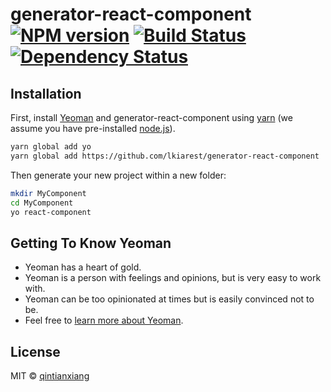 # generator-react-component [![NPM version][npm-image]][npm-url] [![Build Status][travis-image]][travis-url] [![Dependency Status][daviddm-image]][daviddm-url]
> 

## Installation

First, install [Yeoman](http://yeoman.io) and generator-react-component using [yarn](http://yarnpkg.com) (we assume you have pre-installed [node.js](https://nodejs.org/)).

```bash
yarn global add yo
yarn global add https://github.com/lkiarest/generator-react-component
```

Then generate your new project within a new folder:

```bash
mkdir MyComponent
cd MyComponent
yo react-component
```

## Getting To Know Yeoman

 * Yeoman has a heart of gold.
 * Yeoman is a person with feelings and opinions, but is very easy to work with.
 * Yeoman can be too opinionated at times but is easily convinced not to be.
 * Feel free to [learn more about Yeoman](http://yeoman.io/).

## License

MIT © [qintianxiang]()


[npm-image]: https://badge.fury.io/js/generator-react-component.svg
[npm-url]: https://npmjs.org/package/generator-react-component
[travis-image]: https://travis-ci.org/lkiarest/generator-react-component.svg?branch=master
[travis-url]: https://travis-ci.org/lkiarest/generator-react-component
[daviddm-image]: https://david-dm.org/lkiarest/generator-react-component.svg?theme=shields.io
[daviddm-url]: https://david-dm.org/lkiarest/generator-react-component
